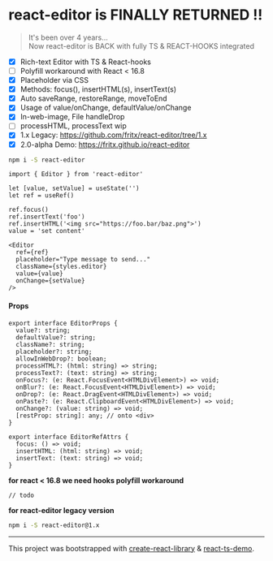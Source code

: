 # react-editor is FINALLY RETURNED !!

> It's been over 4 years...<br>
> Now react-editor is BACK with fully TS & REACT-HOOKS integrated

- [x] Rich-text Editor with TS & React-hooks
- [ ] Polyfill workaround with React < 16.8
- [x] Placeholder via CSS
- [x] Methods: focus(), insertHTML(s), insertText(s)
- [x] Auto saveRange, restoreRange, moveToEnd
- [x] Usage of value/onChange, defaultValue/onChange
- [x] In-web-image, File handleDrop
- [ ] processHTML, processText wip
- [x] 1.x Legacy: https://github.com/fritx/react-editor/tree/1.x
- [x] 2.0-alpha Demo: https://fritx.github.io/react-editor

```sh
npm i -S react-editor
```

```tsx
import { Editor } from 'react-editor'

let [value, setValue] = useState('')
let ref = useRef()

ref.focus()
ref.insertText('foo')
ref.insertHTML('<img src="https://foo.bar/baz.png">')
value = 'set content'

<Editor
  ref={ref}
  placeholder="Type message to send..."
  className={styles.editor}
  value={value}
  onChange={setValue}
/>
```

#### Props

```tsx
export interface EditorProps {
  value?: string;
  defaultValue?: string;
  className?: string;
  placeholder?: string;
  allowInWebDrop?: boolean;
  processHTML?: (html: string) => string;
  processText?: (text: string) => string;
  onFocus?: (e: React.FocusEvent<HTMLDivElement>) => void;
  onBlur?: (e: React.FocusEvent<HTMLDivElement>) => void;
  onDrop?: (e: React.DragEvent<HTMLDivElement>) => void;
  onPaste?: (e: React.ClipboardEvent<HTMLDivElement>) => void;
  onChange?: (value: string) => void;
  [restProp: string]: any; // onto <div>
}

export interface EditorRefAttrs {
  focus: () => void;
  insertHTML: (html: string) => void;
  insertText: (text: string) => void;
}
```

**for react < 16.8 we need hooks polyfill workaround**

```tsx
// todo
```

**for react-editor legacy version**

```sh
npm i -S react-editor@1.x
```

---

This project was bootstrapped with [create-react-library](https://github.com/transitive-bullshit/create-react-library) & [react-ts-demo](https://github.com/fritx/react-ts-demo).
